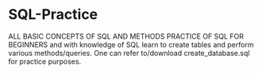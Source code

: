 # SQL-Practice
ALL BASIC CONCEPTS OF SQL AND METHODS PRACTICE OF SQL FOR BEGINNERS and with knowledge of SQL learn to create tables and perform various methods/queries. One can refer to/download create_database.sql for practice purposes.
